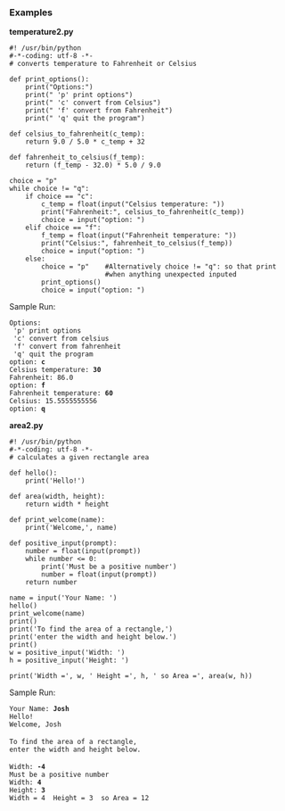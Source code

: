 ### Examples

**temperature2.py**

``` {.python}
#! /usr/bin/python
#-*-coding: utf-8 -*-
# converts temperature to Fahrenheit or Celsius
 
def print_options():
    print("Options:")
    print(" 'p' print options")
    print(" 'c' convert from Celsius")
    print(" 'f' convert from Fahrenheit")
    print(" 'q' quit the program")
 
def celsius_to_fahrenheit(c_temp):
    return 9.0 / 5.0 * c_temp + 32
 
def fahrenheit_to_celsius(f_temp):
    return (f_temp - 32.0) * 5.0 / 9.0
 
choice = "p"
while choice != "q":
    if choice == "c":
        c_temp = float(input("Celsius temperature: "))
        print("Fahrenheit:", celsius_to_fahrenheit(c_temp))
        choice = input("option: ")
    elif choice == "f":
        f_temp = float(input("Fahrenheit temperature: "))
        print("Celsius:", fahrenheit_to_celsius(f_temp))
        choice = input("option: ")
    else:
        choice = "p"    #Alternatively choice != "q": so that print 
                        #when anything unexpected inputed
        print_options()
        choice = input("option: ")
```

Sample Run:

`Options:`\
` 'p' print options`\
` 'c' convert from celsius`\
` 'f' convert from fahrenheit`\
` 'q' quit the program`\
`option: `**`c`**\
`Celsius temperature: `**`30`**` `\
`Fahrenheit: 86.0`\
`option: `**`f`**\
`Fahrenheit temperature: `**`60`**\
`Celsius: 15.5555555556`\
`option: `**`q`**

**area2.py**

``` {.python}
#! /usr/bin/python
#-*-coding: utf-8 -*-
# calculates a given rectangle area

def hello():
    print('Hello!')
 
def area(width, height):
    return width * height
 
def print_welcome(name):
    print('Welcome,', name)
 
def positive_input(prompt):
    number = float(input(prompt))
    while number <= 0:
        print('Must be a positive number')
        number = float(input(prompt))
    return number
 
name = input('Your Name: ')
hello()
print_welcome(name)
print()
print('To find the area of a rectangle,')
print('enter the width and height below.')
print()
w = positive_input('Width: ')
h = positive_input('Height: ')
 
print('Width =', w, ' Height =', h, ' so Area =', area(w, h))
```

Sample Run:

`Your Name: `**`Josh`**\
`Hello!`\
`Welcome, Josh`\
\
`To find the area of a rectangle,`\
`enter the width and height below.`\
\
`Width: `**`-4`**\
`Must be a positive number`\
`Width: `**`4`**\
`Height: `**`3`**\
`Width = 4  Height = 3  so Area = 12`

